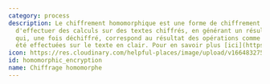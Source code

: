 ```yaml
---
category: process
description: Le chiffrement homomorphique est une forme de chiffrement qui permet
  d'effectuer des calculs sur des textes chiffrés, en générant un résultat chiffré
  qui, une fois déchiffré, correspond au résultat des opérations comme si elles avaient
  été effectuées sur le texte en clair. Pour en savoir plus [ici](https://fr.wikipedia.org/wiki/Chiffrement_homomorphe)
icon: https://res.cloudinary.com/helpful-places/image/upload/v1664832754/dtpr-icons/process/encrypted_oedzbb.svg
id: homomorphic_encryption
name: Chiffrage homomorphe
---
```

